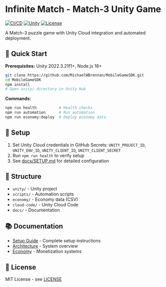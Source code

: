 # Infinite Match - Match-3 Unity Game

[![CI/CD](https://github.com/MichaelWBrennan/MobileGameSDK/workflows/Optimized%20CI/CD%20Pipeline/badge.svg)](https://github.com/MichaelWBrennan/MobileGameSDK/actions)
[![Unity](https://img.shields.io/badge/Unity-2022.3.21f1-blue.svg)](https://unity3d.com/)
[![License](https://img.shields.io/badge/License-MIT-green.svg)](LICENSE)

A Match-3 puzzle game with Unity Cloud integration and automated deployment.

## 🚀 Quick Start

**Prerequisites:** Unity 2022.3.21f1+, Node.js 18+

```bash
git clone https://github.com/MichaelWBrennan/MobileGameSDK.git
cd MobileGameSDK
npm install
# Open unity/ directory in Unity Hub
```

**Commands:**
```bash
npm run health          # Health checks
npm run automation      # Run automation
npm run economy:deploy  # Deploy economy data
```

## 🔧 Setup

1. Set Unity Cloud credentials in GitHub Secrets: `UNITY_PROJECT_ID`, `UNITY_ENV_ID`, `UNITY_CLIENT_ID`, `UNITY_CLIENT_SECRET`
2. Run `npm run health` to verify setup
3. See [docs/SETUP.md](docs/SETUP.md) for detailed configuration

## 📁 Structure

- `unity/` - Unity project
- `scripts/` - Automation scripts  
- `economy/` - Economy data (CSV)
- `cloud-code/` - Unity Cloud Code
- `docs/` - Documentation

## 📚 Documentation

- [Setup Guide](docs/SETUP.md) - Complete setup instructions
- [Architecture](docs/ARCHITECTURE.md) - System overview
- [Economy](docs/ECONOMY.md) - Monetization systems

## 📄 License

MIT License - see [LICENSE](LICENSE)

